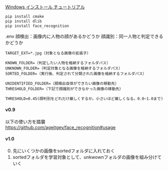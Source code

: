 [Windows インストール チュートリアル](https://github.com/ageitgey/face_recognition/issues/175)
```bash
pip install cmake
pip install dlib
pip install face_recognition
```
.env
顔検出：画像内に人物の顔があるかどうか
顔識別：同一人物と判定できるかどうか
```text
TARGET_EXT=*.jpg（対象となる画像の拡張子）

KNOWN_FOLDER=（判定したい人物を格納するフォルダパス）
UNKNOWN_FOLDER=（判定対象となる画像を格納するフォルダパス）
SORTED_FOLDER=（実行後、判定されて分類された画像を格納するフォルダパス）

UNIDENTIFIED_FOLDER=（顔検出自体ができたい画像の移動先）
THRESHOLD_FOLDER=（下記で顔識別ができなかった画像の移動先）

THRESHOLD=0.45(顔判別をどれだけ厳しくするか。小さいほど厳しくなる。0.0~1.0まで)
```

#### v0.9
以下の使い方を踏襲  
https://github.com/ageitgey/face_recognition#usage

#### v1.0
0. 先にいくつかの画像をsortedフォルダに入れておく
1. sortedフォルダを学習対象として、unkwownフォルダの画像を組み分けていく
